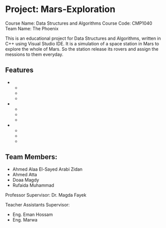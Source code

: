 # Project: Mars-Exploration

Course Name: Data Structures and Algorithms
Course Code: CMP1040
Team Name: The Phoenix

This is an educational project for Data Structures and Algorithms, written in C++ using Visual Studio IDE. It is a simulation of a space station in Mars to explore the whole of Mars. So the station release its rovers and assign the messions to them everyday.

## Features
*
  *
  *
  *
*
  *
  *
  *
*
  *
  *
  *

## Team Members:
* Ahmed Alaa El-Sayed Arabi Zidan
* Ahmed Atta
* Doaa Magdy
* Rufaida Muhammad

Professor Supervisor: Dr. Magda Fayek

Teacher Assistants Supervisor:
* Eng. Eman Hossam
* Eng. Marwa
